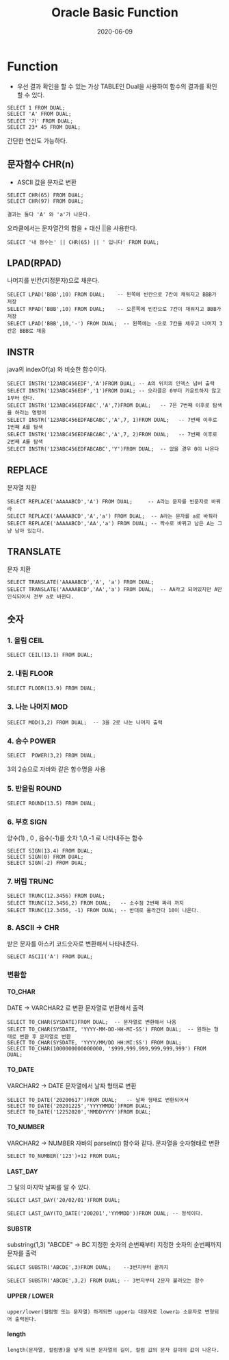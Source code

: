 ﻿---
layout: post
title:  "Oracle Basic Function"
date:   2020-06-09
categories: [oracle]
---

# Function
- 우선 결과 확인을 할 수 있는 가상 TABLE인 Dual을 사용하여 함수의 결과를 확인 할 수 있다.

```
SELECT 1 FROM DUAL;
SELECT 'A' FROM DUAL;
SELECT '가' FROM DUAL;
SELECT 23* 45 FROM DUAL;
```
간단한 연산도 가능하다.

## 문자함수 CHR(n)
- ASCII 값을 문자로 변환
```
SELECT CHR(65) FROM DUAL;
SELECT CHR(97) FROM DUAL;

결과는 둘다 'A' 와 'a'가 나온다.
```
오라클에서는 문자열간의 합을 + 대신 ||을 사용한다.
```
SELECT '내 점수는' || CHR(65) || ' 입니다' FROM DUAL;
```
## LPAD(RPAD) 
나머지를 빈칸(지정문자)으로 채운다.
```
SELECT LPAD('BBB',10) FROM DUAL;    -- 왼쪽에 빈칸으로 7칸이 채워지고 BBB가 저장
SELECT RPAD('BBB',10) FROM DUAL;    -- 오른쪽에 빈칸으로 7칸이 채워지고 BBB가 저장
SELECT LPAD('BBB',10,'-') FROM DUAL;  -- 왼쪽에는 -으로 7칸을 채우고 나머지 3칸은 BBB로 채움
```
## INSTR
java의 indexOf(a) 와 비슷한 함수이다.
```
SELECT INSTR('123ABC456EDF','A')FROM DUAL; -- A의 위치의 인덱스 넘버 출력
SELECT INSTR('123ABC456EDF','1')FROM DUAL; -- 오라클은 0부터 카운트하지 않고 1부터 한다.
SELECT INSTR('123ABC456EDFABC','A',7)FROM DUAL;   -- 7은 7번째 이후로 탐색을 하라는 명령어
SELECT INSTR('123ABC456EDFABCABC','A',7, 1)FROM DUAL;   -- 7번째 이후로 1번째 A를 탐색
SELECT INSTR('123ABC456EDFABCABC','A',7, 2)FROM DUAL;   -- 7번째 이후로 2번째 A를 탐색
SELECT INSTR('123ABC456EDFABCABC','Y')FROM DUAL;  -- 없을 경우 0이 나온다
```
## REPLACE  
문자열 치환
```
SELECT REPLACE('AAAAABCD','A') FROM DUAL;     -- A라는 문자를 빈문자로 바꿔라
SELECT REPLACE('AAAAABCD','A','a') FROM DUAL;  -- A라는 문자를 a로 바꿔라
SELECT REPLACE('AAAAABCD','AA','a') FROM DUAL; -- 짝수로 바뀌고 남은 A는 그냥 남아 있는다.
```
## TRANSLATE
문자 치환
```
SELECT TRANSLATE('AAAAABCD','A', 'a') FROM DUAL;
SELECT TRANSLATE('AAAAABCD','AA','a') FROM DUAL;  -- AA라고 되어있지만 A만 인식되어서 전부 a로 바뀐다.
```
## 숫자
### 1. 올림 CEIL
```
SELECT CEIL(13.1) FROM DUAL;
```
### 2. 내림 FLOOR
```
SELECT FLOOR(13.9) FROM DUAL;
```
### 3. 나눈 나머지 MOD
```
SELECT MOD(3,2) FROM DUAL;  -- 3을 2로 나눈 나머지 출력 
```

### 4. 승수 POWER
```
SELECT  POWER(3,2) FROM DUAL;
```
3의 2승으로 자바와 같은 함수명을 사용

### 5. 반올림 ROUND
```
SELECT ROUND(13.5) FROM DUAL;
``` 
### 6. 부호 SIGN
양수(1) , 0 , 음수(-1)를 숫자 1,0,-1  로 나타내주는 함수
```
SELECT SIGN(13.4) FROM DUAL;
SELECT SIGN(0) FROM DUAL;
SELECT SIGN(-2) FROM DUAL;
```
### 7. 버림 TRUNC
```
SELECT TRUNC(12.3456) FROM DUAL;
SELECT TRUNC(12.3456,2) FROM DUAL;   -- 소수점 2번째 짜리 까지
SELECT TRUNC(12.3456, -1) FROM DUAL; -- 반대로 올라간다 10이 나온다.
```
### 8. ASCII -> CHR
받은 문자를 아스키 코드숫자로 변환해서 나타내준다.
```
SELECT ASCII('A') FROM DUAL;
```
### 변환함
#### TO_CHAR
DATE -> VARCHAR2 로 변환 문자열로 변환해서 출력
```
SELECT TO_CHAR(SYSDATE)FROM DUAL;  -- 문자열로 변환해서 나옴
SELECT TO_CHAR(SYSDATE, 'YYYY-MM-DD-HH-MI-SS') FROM DUAL;  -- 원하는 형태로 변환 후 문자열로 변환
SELECT TO_CHAR(SYSDATE, 'YYYY/MM/DD HH:MI:SS') FROM DUAL; 
SELECT TO_CHAR(1000000000000000, '$999,999,999,999,999,999') FROM DUAL;
```
#### TO_DATE
VARCHAR2 -> DATE 문자열에서 날짜 형태로 변환
```
SELECT TO_DATE('20200617')FROM DUAL;   -- 날짜 형태로 변환되어서 
SELECT TO_DATE('20201225','YYYYMMDD')FROM DUAL;
SELECT TO_DATE('12252020','MMDDYYYY')FROM DUAL;
```
#### TO_NUMBER
VARCHAR2 -> NUMBER   자바의 parseInt() 함수와 같다. 문자열을 숫자형태로 변환
```
SELECT TO_NUMBER('123')+12 FROM DUAL;
```
#### LAST_DAY
그 달의 마지막 날짜를 알 수 있다.
```
SELECT LAST_DAY('20/02/01')FROM DUAL;

SELECT LAST_DAY(TO_DATE('200201','YYMMDD'))FROM DUAL; -- 정석이다.
```
#### SUBSTR
substring(1,3)     "ABCDE" -> BC 지정한 숫자의 순번째부터 지정한 숫자의 순번째까지 문자를 출력
```
SELECT SUBSTR('ABCDE',3)FROM DUAL;    --3번지부터 끝까지

SELECT SUBSTR('ABCDE',3,2) FROM DUAL; -- 3번지부터 2문자 불러오는 함수
```
#### UPPER / LOWER
```
upper/lower(컬럼명 또는 문자열) 하게되면 upper는 대문자로 lower는 소문자로 변형되어 출력된다.
```
#### length
```
length(문자열, 컬럼명)을 넣게 되면 문자열의 길이, 컬럼 값의 문자 길이의 값이 나온다.
```
